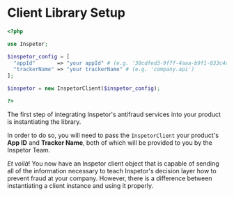 # Client Library Setup

```php
<?php

use Inspetor;

$inspetor_config = [
  "appId"       => "your appId" # (e.g. '30cdfed3-9f7f-4aaa-b9f1-033c4dbfef58'),
  "trackerName" => "your trackerName" # (e.g. 'company.api')
];

$inspetor = new InspetorClient($inspetor_config);

?>
```

The first step of integrating Inspetor's antifraud services into your product is instantiating the library.

In order to do so, you will need to pass the `InspetorClient` your product's **App ID** and **Tracker Name**, both of which will be provided to you by the Inspetor Team.

_Et voilà_! You now have an Inspetor client object that is capable of sending all of the information necessary to teach Inspetor's decision layer how to prevent fraud at your company. However, there is a difference between instantiating a client instance and using it properly.